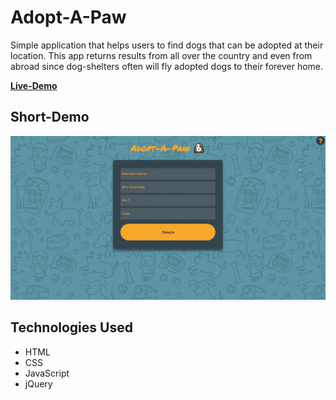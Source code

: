 # Adopt-A-Paw

Simple application that helps users to find dogs that can be adopted at their location. This app returns results from all over the country and even from abroad since dog-shelters often will fly adopted dogs to their forever home.

[**Live-Demo**](<http://ievgenk.github.io/adopt-a-paw>)

## Short-Demo
![Animated gif demo of the app](./adopt-a-paw.gif)

## Technologies Used

- HTML
- CSS
- JavaScript
- jQuery
